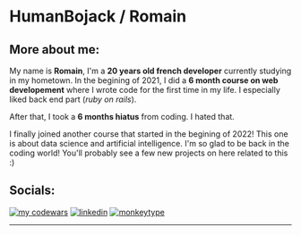# HumanBojack / Romain
## More about me:
My name is **Romain**, I'm a **20 years old french developer** currently studying in my hometown.
In the begining of 2021, I did a **6 month course on web developement** where I wrote code for the first time in my life. I especially liked back end part (*ruby on rails*).

After that, I took a **6 months hiatus** from coding. I hated that.

I finally joined another course that started in the begining of 2022! This one is about data science and artificial intelligence. I'm so glad to be back in the coding world! You'll probably see a few new projects on here related to this :)

## Socials:
[![my codewars](https://www.codewars.com/users/HumanBojack/badges/small)](https://www.codewars.com/users/HumanBojack)
[![linkedin](https://img.shields.io/badge/Add_me-0077B5?logo=linkedin&style=for-the-badge)](https://www.linkedin.com/in/romain-spychala/)
[![monkeytype](https://monkeytype.azurewebsites.net/api/LastScore?code=Y03cpwoLH4bFX6bwh/2xbs4haBjhwxeLX4HQtVaDEhOQQ5wQgtDFkQ==)](https://monkeytype.com/profile/qdDfe0pRFsZek7vwOPVr5deTXJP2)
***
